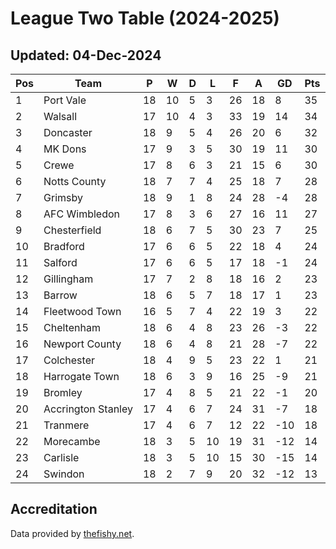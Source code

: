 # League Two Table (2024-2025)
## Updated: 04-Dec-2024

| Pos | Team | P | W | D | L | F | A | GD | Pts |
| --- | --- | --- | --- | --- | --- | --- | --- | --- | --- |
| 1 | Port Vale | 18 | 10 | 5 | 3 | 26 | 18 | 8 | 35 |
| 2 | Walsall | 17 | 10 | 4 | 3 | 33 | 19 | 14 | 34 |
| 3 | Doncaster | 18 | 9 | 5 | 4 | 26 | 20 | 6 | 32 |
| 4 | MK Dons | 17 | 9 | 3 | 5 | 30 | 19 | 11 | 30 |
| 5 | Crewe | 17 | 8 | 6 | 3 | 21 | 15 | 6 | 30 |
| 6 | Notts County | 18 | 7 | 7 | 4 | 25 | 18 | 7 | 28 |
| 7 | Grimsby | 18 | 9 | 1 | 8 | 24 | 28 | -4 | 28 |
| 8 | AFC Wimbledon | 17 | 8 | 3 | 6 | 27 | 16 | 11 | 27 |
| 9 | Chesterfield | 18 | 6 | 7 | 5 | 30 | 23 | 7 | 25 |
| 10 | Bradford | 17 | 6 | 6 | 5 | 22 | 18 | 4 | 24 |
| 11 | Salford | 17 | 6 | 6 | 5 | 17 | 18 | -1 | 24 |
| 12 | Gillingham | 17 | 7 | 2 | 8 | 18 | 16 | 2 | 23 |
| 13 | Barrow | 18 | 6 | 5 | 7 | 18 | 17 | 1 | 23 |
| 14 | Fleetwood Town | 16 | 5 | 7 | 4 | 22 | 19 | 3 | 22 |
| 15 | Cheltenham | 18 | 6 | 4 | 8 | 23 | 26 | -3 | 22 |
| 16 | Newport County | 18 | 6 | 4 | 8 | 21 | 28 | -7 | 22 |
| 17 | Colchester | 18 | 4 | 9 | 5 | 23 | 22 | 1 | 21 |
| 18 | Harrogate Town | 18 | 6 | 3 | 9 | 16 | 25 | -9 | 21 |
| 19 | Bromley | 17 | 4 | 8 | 5 | 21 | 22 | -1 | 20 |
| 20 | Accrington Stanley | 17 | 4 | 6 | 7 | 24 | 31 | -7 | 18 |
| 21 | Tranmere | 17 | 4 | 6 | 7 | 12 | 22 | -10 | 18 |
| 22 | Morecambe | 18 | 3 | 5 | 10 | 19 | 31 | -12 | 14 |
| 23 | Carlisle | 18 | 3 | 5 | 10 | 15 | 30 | -15 | 14 |
| 24 | Swindon | 18 | 2 | 7 | 9 | 20 | 32 | -12 | 13 |

## Accreditation 

Data provided by [thefishy.net](https://www.thefishy.net/).